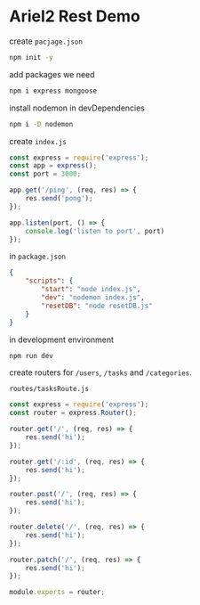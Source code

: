 # Ariel2 Rest Demo

create `pacjage.json`

```sh
npm init -y
```

add packages we need

```sh
npm i express mongoose
```

install nodemon in devDependencies

```sh
npm i -D nodemon
```

create `index.js`

```js
const express = require('express');
const app = express();
const port = 3000;

app.get('/ping', (req, res) => {
    res.send('pong');
});

app.listen(port, () => {
    console.log('listen to port', port)
});
```

in `package.json`

```json
{
    "scripts": {
        "start": "node index.js",
        "dev": "nodemon index.js",
        "resetDB": "node resetDB.js"
    }
}
```

in development environment

```sh
npm run dev
```

create routers for `/users`, `/tasks` and `/categories`.

`routes/tasksRoute.js`

```js
const express = require('express');
const router = express.Router();

router.get('/', (req, res) => {
    res.send('hi');
});

router.get('/:id', (req, res) => {
    res.send('hi');
});

router.post('/', (req, res) => {
    res.send('hi');
});

router.delete('/', (req, res) => {
    res.send('hi');
});

router.patch('/', (req, res) => {
    res.send('hi');
});

module.exports = router;
```